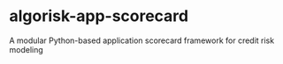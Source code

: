 # algorisk-app-scorecard
A modular Python-based application scorecard framework for credit risk modeling
